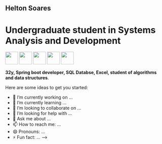## Helton Soares        
# Undergraduate student in Systems Analysis and Development


 <img src="https://cdn.jsdelivr.net/gh/devicons/devicon@latest/icons/java/java-original.svg" width=40 height=40/> <img src="https://cdn.jsdelivr.net/gh/devicons/devicon@latest/icons/javascript/javascript-original.svg" width=40 height=40/> <img src="https://cdn.jsdelivr.net/gh/devicons/devicon@latest/icons/spring/spring-original.svg" widht=40 height=40/> 
 <img src="https://cdn.jsdelivr.net/gh/devicons/devicon@latest/icons/mysql/mysql-original.svg" widht=40 height=40/> 
            <img src="https://cdn.jsdelivr.net/gh/devicons/devicon@latest/icons/linux/linux-original.svg" height=40 widht=40 />
          
          
          
          
          
          
**32y, Spring boot developer, SQL Databse, Excel, student of algorithms and data structures**.

Here are some ideas to get you started:

- 🔭 I’m currently working on ...
- 🌱 I’m currently learning ...
- 👯 I’m looking to collaborate on ...
- 🤔 I’m looking for help with ...
- 💬 Ask me about ...
- 📫 How to reach me: ...
- 😄 Pronouns: ...
- ⚡ Fun fact: ...
-->
